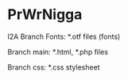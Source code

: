 # PrWrNigga
I2A
Branch Fonts:
*.otf files (fonts)

Branch main:
*.html, *.php files 

Branch css:
*.css stylesheet
